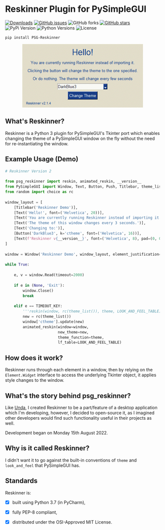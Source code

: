 # Reskinner Plugin for PySimpleGUI

[![Downloads](https://static.pepy.tech/personalized-badge/psg-reskinner?period=total&units=international_system&left_color=grey&right_color=green&left_text=Downloads)](https://pepy.tech/project/psg-reskinner)
[![GitHub issues](https://img.shields.io/github/issues/definite-d/psg_reskinner)](https://github.com/definite-d/psg_reskinner/issues)
![GitHub forks](https://img.shields.io/github/forks/definite-d/psg_reskinner?logo=github&style=flat)
[![GitHub stars](https://img.shields.io/github/stars/definite-d/psg_reskinner)](https://github.com/definite-d/psg_reskinner/stargazers)
![PyPi Version](https://img.shields.io/pypi/v/psg-reskinner?style=flat)
![Python Versions](https://img.shields.io/pypi/pyversions/psg-reskinner.svg?style=flat&logo=python])
![License](https://img.shields.io/pypi/l/psg-reskinner.svg?style=flat&version=latest)

````shell
pip install PSG-Reskinner
````

<p align="center"> 
    <img src="https://github.com/definite-d/psg_reskinner/blob/main/res/demo.gif">
</p>

## What's Reskinner?
Reskinner is a Python 3 plugin for PySimpleGUI's Tkinter port which enables changing the theme of a PySimpleGUI window on the fly without the need for re-instantiating the window.

## Example Usage (Demo)

```python
# Reskinner Version 2

from psg_reskinner import reskin, animated_reskin, __version__
from PySimpleGUI import Window, Text, Button, Push, Titlebar, theme_list, theme, LOOK_AND_FEEL_TABLE, TIMEOUT_KEY
from random import choice as rc

window_layout = [
    [Titlebar('Reskinner Demo')],
    [Text('Hello!', font=('Helvetica', 20))],
    [Text('You are currently running Reskinner instead of importing it.')],
    [Text('The theme of this window changes every 3 seconds.')],
    [Text('Changing to:')],
    [Button('DarkBlue3', k='ctheme', font=('Helvetica', 16))],
    [Text(f'Reskinner v{__version__}', font=('Helvetica', 8), pad=(0, 0)), Push()],
]

window = Window('Reskinner Demo', window_layout, element_justification='center')

while True:

    e, v = window.Read(timeout=2000)

    if e in (None, 'Exit'):
        window.Close()
        break

    elif e == TIMEOUT_KEY:
        '''reskin(window, rc(theme_list()), theme, LOOK_AND_FEEL_TABLE)'''
        new = rc(theme_list())
        window['ctheme'].update(new)
        animated_reskin(window=window,
                        new_theme=new,
                        theme_function=theme,
                        lf_table=LOOK_AND_FEEL_TABLE)
``` 

## How does it work?

Reskinner runs through each element in a window, then by relying on the `Element.Widget` interface to access the underlying Tkinter object, it applies style changes to the window.

## What's the story behind psg_reskinner?
Like [Unda](https://github.com/definite-d/unda), I created Reskinner to be a part/feature of a desktop application which I'm developing, however, I decided to open-source it, as I imagined other developers would find such functionality useful in their projects as well.

Development began on Monday 15th August 2022.

## Why is it called Reskinner?
I didn't want it to go against the built-in conventions of `theme` and `look_and_feel` that PySimpleGUI has.

## Standards
Reskinner is:

 -[X] built using Python 3.7 (in PyCharm),

 -[X] fully PEP-8 compliant,

 -[X] distributed under the OSI-Approved MIT License.
